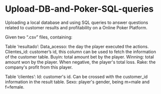 # Upload-DB-and-Poker-SQL-queries
  Uploading a local database and using SQL queries to answer questions related to customer results and profitability on a Online Poker Platform.


Given two “.csv” files, containing:

Table ‘resultado’:
  Data_acesso: the day the player executed the actions.
  Clientes_id: customer’s id, this column can be used to fetch the information of the customer table.
  Buyin: total amount bet by the player.
  Winning: total amount won by the player. When negative, the player's total loss.
  Rake: the company's profit from this player.

Table ‘clientes’:
  Id: customer's id. Can be crossed with the customer_id information in the result table.
  Sexo: player's gender, being m=male and f=female.
  
